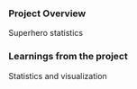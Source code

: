 ### Project Overview

 Superhero statistics


### Learnings from the project

 Statistics and visualization



